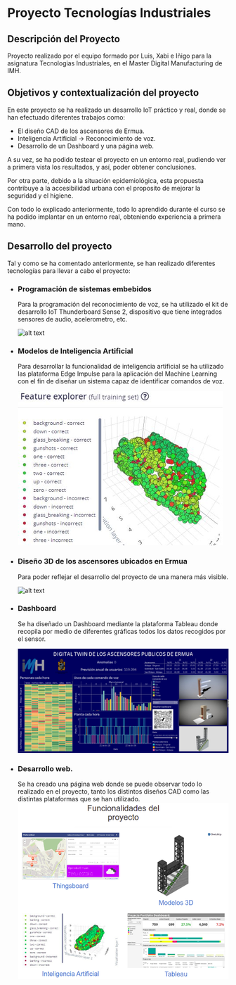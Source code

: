 # Proyecto Tecnologías Industriales
## Descripción del Proyecto

Proyecto realizado por el equipo formado por Luis, Xabi e Iñigo para la asignatura Tecnologias Industriales, en el Master Digital Manufacturing de IMH.

## Objetivos y contextualización del proyecto

En este proyecto se ha realizado un desarrollo IoT práctico y real, donde se han efectuado diferentes trabajos como:
* El diseño CAD de los ascensores de Ermua.
* Inteligencia Artificial → Reconocimiento de voz.
* Desarrollo de un Dashboard y una página web.

A su vez, se ha podido testear el proyecto en un entorno real, pudiendo ver a primera vista los resultados, y así, poder obtener conclusiones.

Por otra parte, debido a la situación epidemiológica, esta propuesta contribuye a la accesibilidad urbana con el proposito de mejorar la seguridad y el higiene.

Con todo lo explicado anteriormente, todo lo aprendido durante el curso se ha podido implantar en un entorno real, obteniendo experiencia a primera mano.


## Desarrollo del proyecto

Tal y como se ha comentado anteriormente, se han realizado diferentes tecnologías para llevar a cabo el proyecto:

* ### Programación de sistemas embebidos
     Para la programación del reconocimiento de voz, se ha utilizado el kit de desarrollo IoT Thunderboard Sense 2, dispositivo que tiene integrados sensores de audio, acelerometro, etc.
     
     ![alt text](https://siliconlabs-h.assetsadobe.com/is/image//content/dam/siliconlabs/images/products/Bluetooth/thunderboard/thunderboard-bg22-sltb010a.jpg "thunderboard") 

     
* ### Modelos de Inteligencia Artificial
     Para desarrollar la funcionalidad de inteligencia artificial se ha utilizado las plataforma Edge Impulse para la aplicación del Machine Learning con el fin de diseñar un sistema capaz de identificar comandos de voz.
     
     ![alt text](https://github.com/InigoZalaya/Proyecto-Tecnologias-Industriales/blob/main/Edge%20Impulse/edge.JPG)

* ### Diseño 3D de los ascensores ubicados en Ermua
     Para poder reflejar el desarrollo del proyecto de una manera más visible.
     
     ![alt text](https://github.com/InigoZalaya/Proyecto-Tecnologias-Industriales/blob/main/Dise%C3%B1o/Ascensores%203D.jpg)

* ### Dashboard
     Se ha diseñado un Dashboard mediante la plataforma Tableau donde recopila por medio de diferentes gráficas todos los datos recogidos por el sensor.
     
     ![alt text](https://github.com/InigoZalaya/Proyecto-Tecnologias-Industriales/blob/main/Tableau/Dashboard.PNG)

* ### Desarrollo web.
     Se ha creado una página web donde se puede observar todo lo realizado en el proyecto, tanto los distintos diseños CAD como las distintas plataformas que se han utilizado.
     ![alt text](https://github.com/InigoZalaya/Proyecto-Tecnologias-Industriales/blob/main/PaginaWeb/WebPage%20screenshot.png?raw=true)
